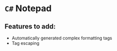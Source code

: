 ﻿# `C#` Notepad
## Features to add:
- Automatically generated complex formatting tags
- Tag escaping